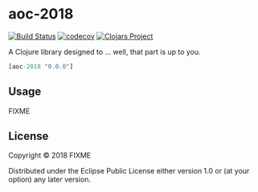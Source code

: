 # aoc-2018
[![Build Status](https://travis-ci.org/flyingmachine/aoc-2018.svg?branch=master)](https://travis-ci.org/flyingmachine/aoc-2018)
[![codecov](https://codecov.io/gh/flyingmachine/aoc-2018/branch/master/graph/badge.svg)](https://codecov.io/gh/flyingmachine/aoc-2018)
[![Clojars Project](https://img.shields.io/clojars/v/aoc-2018.svg)](https://clojars.org/aoc-2018)

A Clojure library designed to ... well, that part is up to you.

```clj
[aoc-2018 "0.0.0"]
```

## Usage

FIXME

## License

Copyright © 2018 FIXME

Distributed under the Eclipse Public License either version 1.0 or (at
your option) any later version.
